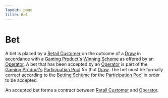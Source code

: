 ```yaml
---
layout: page
title: Bet
---
```


# Bet

A bet is placed by a [Retail Customer](retail-customer) on the outcome of a [Draw](draw) in accordance with a [Gaming Product's](gaming-product) [Winning Scheme](wining-scheme) as offered by an [Operator](operator).
A bet that has been accepted by an [Operator](operator) is part of the [Gaming Product's](gaming-product) [Participation Pool](participation-pool) for that [Draw](draw).
The bet must be formally correct according to the [Betting Scheme](betting-scheme) for the [Participation Pool](participation-pool) in order to be accepted.

An accepted bet forms a contract between [Retail Customer](retail-customer) and [Operator](operator).
